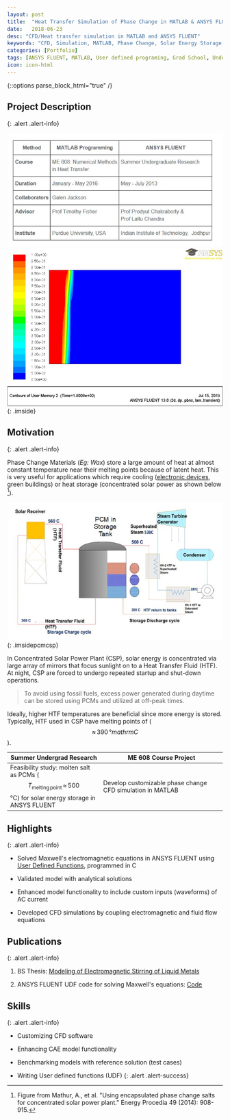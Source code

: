 ```yaml
---
layout: post
title:  "Heat Transfer Simulation of Phase Change in MATLAB & ANSYS FLUENT "
date:   2018-06-23
desc: "CFD/Heat transfer simulation in MATLAB and ANSYS FLUENT"
keywords: "CFD, Simulation, MATLAB, Phase Change, Solar Energy Storage, ANSYS FLUENT, ANSYS, UDF, UDS, C, User defined functions"
categories: [Portfolio]
tags: [ANSYS FLUENT, MATLAB, User defined programing, Grad School, Undergrad, Heat Transfer, CFD]
icon: icon-html
---
```

{::options parse_block_html="true" /}

## Project Description
{: .alert .alert-info}

<div class="panel-body">

<style>
 .imside>img {
    width:48%;
    padding:0 5px;
  }
</style>

![Table](/static/assets/img/blog/pcmsim/intro_table.JPG  "Details table")
![Liquid fraction contours of Gallium melting at t=180s in ANSYS FLUENT](/static/assets/img/blog/pcmsim/iitj_lfrac.jpg  "Liquid fraction contours of Gallium melting at t=180s in ANSYS FLUENT")
{: .imside}  

</div>


## Motivation
{: .alert .alert-info}

Phase Change Materials (*Eg: Wax*) store a large amount of heat at almost constant temperature near their melting points because of latent heat. This is very useful for applications which require cooling ([electronic devices](https://yashg1.github.io/portfolio/2018/06/14/cooling-phones.html), green buildings) or heat storage (concentrated solar power as shown below [^2]).

[^2]: Figure from Mathur, A., et al. "Using encapsulated phase change salts for concentrated solar power plant." Energy Procedia 49 (2014): 908-915.

<style>
 .imsidepcmcsp>img {
    width:30%;
    padding:0 5px;
  }
</style>
![PCM used for Thermal Energy Storage in Concentrated Solar Power Plant](/static/assets/img/blog/pcmsim/pcm_csp.JPG "PCM used for Thermal Energy Storage in Concentrated Solar Power Plant")
{: .imsidepcmcsp}

In Concentrated Solar Power Plant (CSP), solar energy is concentrated via large array of mirrors that focus sunlight on to a Heat Transfer Fluid (HTF). At night, CSP are forced to undergo repeated startup and shut-down operations.
> To avoid using fossil fuels, excess power generated during daytime can be stored using PCMs and utilized at off-peak times.

Ideally, higher HTF temperatures are beneficial since more energy is stored. Typically, HTF used in CSP have melting points of ($$\approx\,390\,°mathrm{C} $$).

Summer Undergrad Research  | ME 608 Course Project  
--|--
Feasibility study: molten salt as PCMs ($$ T_\mathrm{melting\,point}\,\approx\,500$$°C) for solar energy storage in ANSYS FLUENT  | Develop customizable phase change CFD simulation in MATLAB

## Highlights
{: .alert .alert-info}



* Solved Maxwell's electromagnetic equations in ANSYS FLUENT using [User Defined Functions](http://www.afs.enea.it/project/neptunius/docs/fluent/html/udf/node5.htm), programmed in C

* Validated model with analytical solutions

* Enhanced model functionality to include custom inputs (waveforms) of AC current

* Developed CFD simulations by coupling electromagnetic and fluid flow equations


## Publications
{: .alert .alert-info}


1. BS Thesis: [Modeling of Electromagnetic Stirring of Liquid Metals](https://github.com/yashg1/yashg1.github.io/blob/43c78338d9abaad9278c5321e61bdf1b698ba4e0/resources/cfd_emag_ref/GanatraYash_BSME_thesis.pdf)

2. ANSYS FLUENT UDF code for solving Maxwell's equations: [Code](https://github.com/yashg1/yashg1.github.io/blob/469c21c739b1005086745d9b17427055ef4e8d33/resources/cfd_emag_ref/Electromagnetic_stirring_FLUENT_UDF.c)

## Skills
{: .alert .alert-info}


* Customizing CFD software

* Enhancing CAE model functionality

* Benchmarking models with reference solution (test cases)

* Writing User defined functions (UDF)
{: .alert .alert-success}
